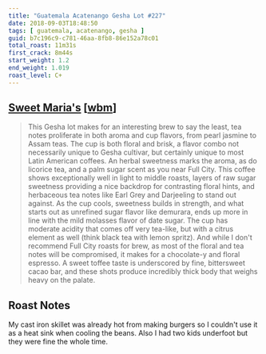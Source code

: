 ```yaml
---
title: "Guatemala Acatenango Gesha Lot #227"
date: 2018-09-03T18:48:50
tags: [ guatemala, acatenango, gesha ]
guid: b7c196c9-c781-46aa-8fb8-86e152a78c01
total_roast: 11m31s
first_crack: 8m44s
start_weight: 1.2
end_weight: 1.019
roast_level: C+
---
```


## [Sweet Maria's][sm] [[wbm][wbm]]

[sm]: https://www.sweetmarias.com/guatemala-acatenango-gesha-lot-227.html

[wbm]: https://web.archive.org/web/20180810132905/https://www.sweetmarias.com/guatemala-acatenango-gesha-lot-227.html

> This Gesha lot makes for an interesting brew to say the least, tea notes
> proliferate in both aroma and cup flavors, from pearl jasmine to Assam teas.
> The cup is both floral and brisk, a flavor combo not necessarily unique to
> Gesha cultivar, but certainly unique to most Latin American coffees. An herbal
> sweetness marks the aroma, as do licorice tea, and a palm sugar scent as you
> near Full City. This coffee shows exceptionally well in light to middle
> roasts, layers of raw sugar sweetness providing a nice backdrop for
> contrasting floral hints, and herbaceous tea notes like Earl Grey and
> Darjeeling to stand out against. As the cup cools, sweetness builds in
> strength, and what starts out as unrefined sugar flavor like demurara, ends up
> more in line with the mild molasses flavor of date sugar. The cup has moderate
> acidity that comes off very tea-like, but with a citrus element as well (think
> black tea with lemon spritz).  And while I don't recommend Full City roasts
> for brew, as most of the floral and tea notes will be compromised, it makes
> for a chocolate-y and floral espresso. A sweet toffee taste is underscored by
> fine, bittersweet cacao bar, and these shots produce incredibly thick body
> that weighs heavy on the palate.

## Roast Notes

My cast iron skillet was already hot from making burgers so I couldn't use it as
a heat sink when cooling the beans.  Also I had two kids underfoot but they were
fine the whole time.
